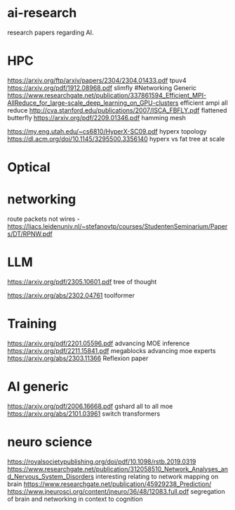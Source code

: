 # ai-research
research papers regarding AI.



# HPC
https://arxiv.org/ftp/arxiv/papers/2304/2304.01433.pdf tpuv4
https://arxiv.org/pdf/1912.08968.pdf slimfly
#Networking Generic
https://www.researchgate.net/publication/337861594_Efficient_MPI-AllReduce_for_large-scale_deep_learning_on_GPU-clusters efficient ampi all reduce
http://cva.stanford.edu/publications/2007/ISCA_FBFLY.pdf flattened butterfly
https://arxiv.org/pdf/2209.01346.pdf hamming mesh

https://my.eng.utah.edu/~cs6810/HyperX-SC09.pdf hyperx topology
https://dl.acm.org/doi/10.1145/3295500.3356140 hyperx vs fat tree at scale
# Optical


# networking
route packets not wires - https://liacs.leidenuniv.nl/~stefanovtp/courses/StudentenSeminarium/Papers/DT/RPNW.pdf


# LLM
https://arxiv.org/pdf/2305.10601.pdf tree of thought

https://arxiv.org/abs/2302.04761 toolformer

# Training
https://arxiv.org/pdf/2201.05596.pdf advancing MOE inference
https://arxiv.org/pdf/2211.15841.pdf megablocks advancing moe experts
https://arxiv.org/abs/2303.11366 Reflexion paper

# AI generic

https://arxiv.org/pdf/2006.16668.pdf gshard all to all moe
https://arxiv.org/abs/2101.03961 switch transformers


# neuro science

https://royalsocietypublishing.org/doi/pdf/10.1098/rstb.2019.0319
https://www.researchgate.net/publication/312058510_Network_Analyses_and_Nervous_System_Disorders interesting relating to network mapping on brain
https://www.researchgate.net/publication/45929238_Prediction/
https://www.jneurosci.org/content/jneuro/36/48/12083.full.pdf segregation of brain and networking in context to cognition
